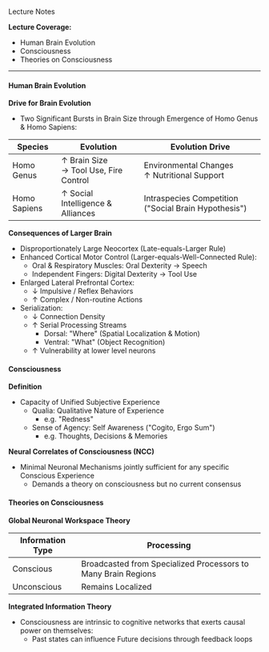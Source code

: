 Lecture Notes

**Lecture Coverage:**
- Human Brain Evolution
- Consciousness
- Theories on Consciousness

---
#### **Human Brain Evolution**
**Drive for Brain Evolution**
- Two Significant Bursts in Brain Size through Emergence of Homo Genus & Homo Sapiens:

| Species      | Evolution                                | Evolution Drive                                      |
| ------------ | ---------------------------------------- | ---------------------------------------------------- |
| Homo Genus   | ↑ Brain Size<br>→ Tool Use, Fire Control | Environmental Changes<br>↑ Nutritional Support       |
| Homo Sapiens | ↑ Social Intelligence & Alliances        | Intraspecies Competition ("Social Brain Hypothesis") |

**Consequences of Larger Brain**
- Disproportionately Large Neocortex (Late-equals-Larger Rule)
- Enhanced Cortical Motor Control (Larger-equals-Well-Connected Rule):
	- Oral & Respiratory Muscles: Oral Dexterity → Speech
	- Independent Fingers: Digital Dexterity → Tool Use
- Enlarged Lateral Prefrontal Cortex:
	- ↓ Impulsive / Reflex Behaviors
	- ↑ Complex / Non-routine Actions
- Serialization: 
	- ↓ Connection Density
	- ↑ Serial Processing Streams
		- Dorsal: "Where" (Spatial Localization & Motion)
		- Ventral: "What" (Object Recognition)
	- ↑ Vulnerability at lower level neurons


#### **Consciousness**
**Definition**
- Capacity of Unified Subjective Experience
	- Qualia: Qualitative Nature of Experience
		- e.g. "Redness"
	- Sense of Agency: Self Awareness ("Cogito, Ergo Sum")
		- e.g. Thoughts, Decisions & Memories

**Neural Correlates of Consciousness (NCC)**
- Minimal Neuronal Mechanisms jointly sufficient for any specific Conscious Experience
	- Demands a theory on consciousness but no current consensus


#### **Theories on Consciousness**
**Global Neuronal Workspace Theory**

| Information Type | Processing                                                    |
| ---------------- | ------------------------------------------------------------- |
| Conscious        | Broadcasted from Specialized Processors to Many Brain Regions |
| Unconscious      | Remains Localized                                             |

**Integrated Information Theory**
- Consciousness are intrinsic to cognitive networks that exerts causal power on themselves:
	- Past states can influence Future decisions through feedback loops